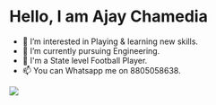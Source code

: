 <h1> Hello, I am Ajay Chamedia </h1>

- 👀 I’m interested in Playing & learning new skills.
- 🌱 I’m currently pursuing Engineering.
- 🌱 I'm a State level Football Player.
- 📫 You can Whatsapp me on 8805058638.
<img src="https://github.com/ajaychamedia/ajaychamedia/blob/main/README.md"/>

